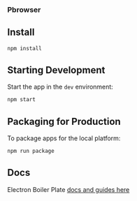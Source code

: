 ### Pbrowser

## Install
```bash
npm install
```

## Starting Development
Start the app in the `dev` environment:

```bash
npm start
```

## Packaging for Production

To package apps for the local platform:

```bash
npm run package
```

## Docs
Electron Boiler Plate [docs and guides here](https://electron-react-boilerplate.js.org/docs/installation)
